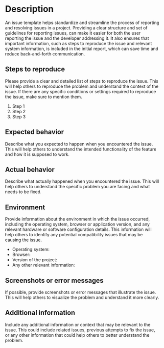 # Description

An issue template helps standardize and streamline the process of reporting and resolving issues in a project. Providing a clear structure and set of guidelines for reporting issues, can make it easier for both the user reporting the issue and the developer addressing it. It also ensures that important information, such as steps to reproduce the issue and relevant system information, is included in the initial report, which can save time and reduce back-and-forth communication.

## **Steps to reproduce**

Please provide a clear and detailed list of steps to reproduce the issue. This will help others to reproduce the problem and understand the context of the issue. If there are any specific conditions or settings required to reproduce the issue, make sure to mention them.

1. Step 1
2. Step 2
3. Step 3

## **Expected behavior**

Describe what you expected to happen when you encountered the issue. This will help others to understand the intended functionality of the feature and how it is supposed to work.

## **Actual behavior**

Describe what actually happened when you encountered the issue. This will help others to understand the specific problem you are facing and what needs to be fixed.

## **Environment**

Provide information about the environment in which the issue occurred, including the operating system, browser or application version, and any relevant hardware or software configuration details. This information will help others to identify any potential compatibility issues that may be causing the issue.

- Operating system:
- Browser:
- Version of the project:
- Any other relevant information:

## **Screenshots or error messages**

If possible, provide screenshots or error messages that illustrate the issue. This will help others to visualize the problem and understand it more clearly.

## **Additional information**

Include any additional information or context that may be relevant to the issue. This could include related issues, previous attempts to fix the issue, or any other information that could help others to better understand the problem.
